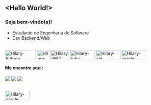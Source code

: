 ## <Hello World!> 

### Seja bem-vindo(a)!

 - Estudante de Engenharia de Software
 - Dev Backend/Web

<div style="display: inline_block"><br>
  <img align="center" alt="Hilary-Python" height="30" width="100" src="https://img.shields.io/badge/Python-3776AB?style=for-the-badge&logo=python&logoColor=white">
  <img align="center" alt="Hilary-Csharp" height="30" width="40" src="https://img.shields.io/badge/C%23-239120?style=for-the-badge&logo=c-sharp&logoColor=white">
  <img align="center" alt="Hilary-NET" height="30" width="60" src="https://img.shields.io/badge/.NET-5C2D91?style=for-the-badge&logo=.net&logoColor=white">
  <img align="center" alt="Hilary-ruby" height="30" width="80" src="https://img.shields.io/badge/MySQL-00000F?style=for-the-badge&logo=mysql&logoColor=white">
  <img align="center" alt="Hilary-sql" height="30" width="80" src="https://img.shields.io/badge/Ruby-CC342D?style=for-the-badge&logo=ruby&logoColor=white">
  <img align="center" alt="Hilary-oracle" height="30" width="80" src="https://img.shields.io/badge/Oracle-F80000?style=for-the-badge&logo=oracle&logoColor=black">
</div>

#### Me encontre aqui:

<div> 
  <a href="https://instagram.com/hilarysantiag" target="_blank"><img src="https://img.shields.io/badge/-Instagram-%23E4405F?style=for-the-badge&logo=instagram&logoColor=white" target="_blank"></a>
  <a href="https://www.linkedin.com/in/hilarysantiag" target="_blank"><img src="https://img.shields.io/badge/-LinkedIn-%230077B5?style=for-the-badge&logo=linkedin&logoColor=white" target="_blank"></a>
  <a href="https://linktr.ee/hilarysantiag" target="_blank"><img src="https://img.shields.io/badge/linktree-39E09B?style=for-the-badge&logo=linktree&logoColor=white" target="_blank"></a>
  
</div>

##

<div>
  <img align="left" alt="Hilary-oracle" height="30" width="80" src="https://img.shields.io/badge/Oracle-F80000?style=for-the-badge&logo=oracle&logoColor=black">
</div>
